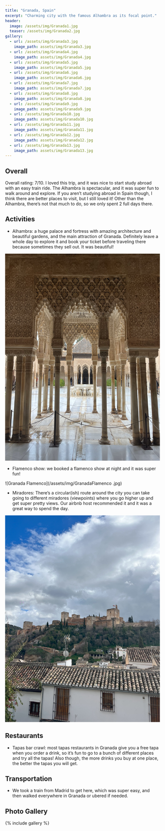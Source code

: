 ```yaml
---
title: "Granada, Spain"
excerpt: "Charming city with the famous Alhambra as its focal point."
header:
  image: /assets/img/Granada1.jpg
  teaser: /assets/img/Granada2.jpg
gallery:
  - url: /assets/img/Granada3.jpg
    image_path: assets/img/Granada3.jpg
  - url: /assets/img/Granada4.jpg
    image_path: assets/img/Granada4.jpg  
  - url: /assets/img/Granada5.jpg
    image_path: assets/img/Granada5.jpg
  - url: /assets/img/Granada6.jpg
    image_path: assets/img/Granada6.jpg
  - url: /assets/img/Granada7.jpg
    image_path: assets/img/Granada7.jpg
  - url: /assets/img/Granada8.jpg
    image_path: assets/img/Granada8.jpg
  - url: /assets/img/Granada9.jpg
    image_path: assets/img/Granada9.jpg
  - url: /assets/img/Granada10.jpg
    image_path: assets/img/Granada10.jpg
  - url: /assets/img/Granada11.jpg
    image_path: assets/img/Granada11.jpg
  - url: /assets/img/Granada12.jpg
    image_path: assets/img/Granada12.jpg
  - url: /assets/img/Granada13.jpg
    image_path: assets/img/Granada13.jpg
---
```


## Overall
Overall rating: 7/10. I loved this trip, and it was nice to start study abroad with an easy train ride. The Alhambra is spectacular, and it was super fun to walk around and explore. If you aren’t studying abroad in Spain though, I think there are better places to visit, but I still loved it! Other than the Alhambra, there’s not that much to do, so we only spent 2 full days there. 

## Activities
* Alhambra: a huge palace and fortress with amazing architecture and beautiful gardens, and the main attraction of Granada. Definitely leave a whole day to explore it and book your ticket before traveling there because sometimes they sell out. It was beautiful! 

![Alhambra](/assets/img/GranadaAlhambra.jpg)

* Flamenco show: we booked a flamenco show at night and it was super fun! 

![Granada Flamenco](/assets/img/GranadaFlamenco .jpg)

* Miradores: There’s a circular(ish) route around the city you can take going to different miradores (viewpoints) where you go higher up and get super pretty views. Our airbnb host recommended it and it was a great way to spend the day. 

![Granada Mirador](/assets/img/GranadaMirador.jpg)

## Restaurants
* Tapas bar crawl: most tapas restaurants in Granada give you a free tapa when you order a drink, so it’s fun to go to a bunch of different places and try all the tapas! Also though, the more drinks you buy at one place, the better the tapas you will get. 

## Transportation
* We took a train from Madrid to get here, which was super easy, and then walked everywhere in Granada or ubered if needed.


## Photo Gallery
{% include gallery %}
